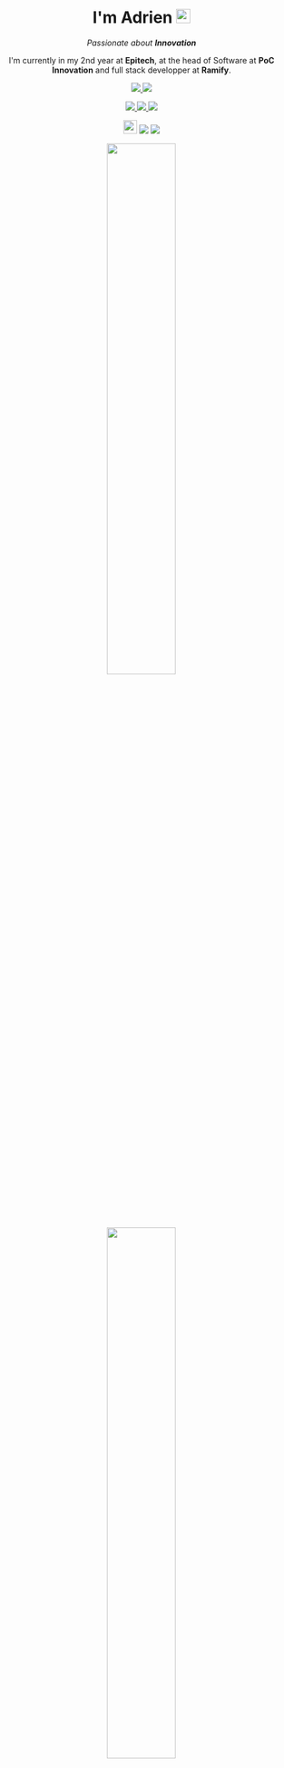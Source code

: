 <h1 align='center'>
  I'm Adrien <img src="https://media.giphy.com/media/hvRJCLFzcasrR4ia7z/giphy.gif" width="25px">
</h1>

<p align="center">
  <i>Passionate about <b>Innovation</b></i>
</p>

<p align='center'>
  I'm currently in my 2nd year at <b>Epitech</b>, at the head of Software at <b>PoC Innovation</b> and full stack developper at <b>Ramify</b>.
</p>

<p align='center'>
    <a href="www.linkedin.com/in/adfort">
        <img src="https://img.shields.io/badge/LinkedIn-0077B5?style=for-the-badge&logo=linkedin&logoColor=white">
    </a>
    <a href="https://www.instagram.com/adrien_fort">
        <img src="https://img.shields.io/badge/Instagram-E4405F?style=for-the-badge&logo=instagram&logoColor=white">
    </a>
</p>
<p align=center>
  <a href="https://www.epitech.eu">
      <img src="https://img.shields.io/badge/Epitech-1a2b6d?style=for-the-badge&logo=/e/&logoColor=white">
  </a>
  <a href="https://twitter.com/PoCInnovation">
      <img src="https://img.shields.io/badge/PoC Innovation-1DA1F2?style=for-the-badge&logo=twitter&logoColor=white">
  </a>
  <a href="https://ramify.fr">
      <img src="https://img.shields.io/badge/Ramify-yellow?style=for-the-badge&logo=GitHub Sponsors&logoColor=white">
  </a>
</p>

<p align='center'>
<img src="https://hatscripts.github.io/circle-flags/flags/fr.svg" width="24">
<code><img src="https://visitor-badge.glitch.me/badge?page_id=adrienfort&style=flat-square"/></code>
<code><img src="https://badges.pufler.dev/repos/adrienfort"/></code>
</p>

<p align='center'>
  <img src="https://github-readme-stats.vercel.app/api?username=adrienfort&show_icons=true&theme=dark&layout=compact&count_private=true&include_all_commits=true" width="49%" />
  </br>
  <img src="https://github-readme-streak-stats.herokuapp.com/?user=adrienfort&theme=dark&layout=compact" width="49%" />
</p>

<p align='center'>
